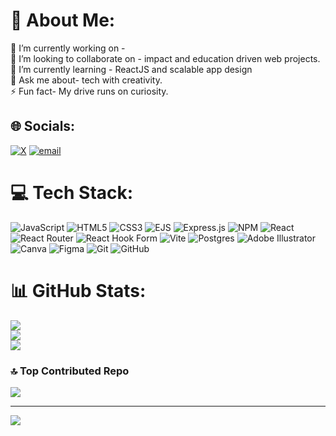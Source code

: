 # 💫 About Me:
🔭 I’m currently working on -<br>🤝 I’m looking to collaborate on - impact and education driven web projects.<br>🧠 I’m currently learning - ReactJS and scalable app design<br>💬 Ask me about- tech with creativity.<br>⚡ Fun fact- My drive runs on curiosity.


## 🌐 Socials:
[![X](https://img.shields.io/badge/X-black.svg?logo=X&logoColor=white)](https://x.com/@MustaphaRidwanT) [![email](https://img.shields.io/badge/Email-D14836?logo=gmail&logoColor=white)](mailto:mustapharid19@gmail.com) 

# 💻 Tech Stack:
![JavaScript](https://img.shields.io/badge/javascript-%23323330.svg?style=for-the-badge&logo=javascript&logoColor=%23F7DF1E) ![HTML5](https://img.shields.io/badge/html5-%23E34F26.svg?style=for-the-badge&logo=html5&logoColor=white) ![CSS3](https://img.shields.io/badge/css3-%231572B6.svg?style=for-the-badge&logo=css3&logoColor=white) ![EJS](https://img.shields.io/badge/ejs-%23B4CA65.svg?style=for-the-badge&logo=ejs&logoColor=black) ![Express.js](https://img.shields.io/badge/express.js-%23404d59.svg?style=for-the-badge&logo=express&logoColor=%2361DAFB) ![NPM](https://img.shields.io/badge/NPM-%23CB3837.svg?style=for-the-badge&logo=npm&logoColor=white) ![React](https://img.shields.io/badge/react-%2320232a.svg?style=for-the-badge&logo=react&logoColor=%2361DAFB) ![React Router](https://img.shields.io/badge/React_Router-CA4245?style=for-the-badge&logo=react-router&logoColor=white) ![React Hook Form](https://img.shields.io/badge/React%20Hook%20Form-%23EC5990.svg?style=for-the-badge&logo=reacthookform&logoColor=white) ![Vite](https://img.shields.io/badge/vite-%23646CFF.svg?style=for-the-badge&logo=vite&logoColor=white) ![Postgres](https://img.shields.io/badge/postgres-%23316192.svg?style=for-the-badge&logo=postgresql&logoColor=white) ![Adobe Illustrator](https://img.shields.io/badge/adobe%20illustrator-%23FF9A00.svg?style=for-the-badge&logo=adobe%20illustrator&logoColor=white) ![Canva](https://img.shields.io/badge/Canva-%2300C4CC.svg?style=for-the-badge&logo=Canva&logoColor=white) ![Figma](https://img.shields.io/badge/figma-%23F24E1E.svg?style=for-the-badge&logo=figma&logoColor=white) ![Git](https://img.shields.io/badge/git-%23F05033.svg?style=for-the-badge&logo=git&logoColor=white) ![GitHub](https://img.shields.io/badge/github-%23121011.svg?style=for-the-badge&logo=github&logoColor=white)
# 📊 GitHub Stats:
![](https://github-readme-stats.vercel.app/api?username=Dev-musty&theme=dark&hide_border=false&include_all_commits=true&count_private=true)<br/>
![](https://nirzak-streak-stats.vercel.app/?user=Dev-musty&theme=dark&hide_border=false)<br/>
![](https://github-readme-stats.vercel.app/api/top-langs/?username=Dev-musty&theme=dark&hide_border=false&include_all_commits=true&count_private=true&layout=compact)

### 🔝 Top Contributed Repo
![](https://github-contributor-stats.vercel.app/api?username=Dev-musty&limit=5&theme=dark&combine_all_yearly_contributions=true)

---
[![](https://visitcount.itsvg.in/api?id=Dev-musty&icon=0&color=0)](https://visitcount.itsvg.in)

<!-- Proudly created with GPRM ( https://gprm.itsvg.in ) -->
